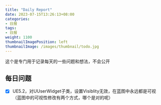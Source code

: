 ```yaml
---
title: "Daily Report"
date: 2023-07-15T13:26:13+08:00
categories:
- 日报
tags:
- 日报
weight: 1100
thumbnailImagePosition: left
thumbnailImage: /images/thumbnail/todo.jpg
---
```

这个是专门用于记录每天的一些问题和想法，不会公开
<!--more-->

## 每日问题
- [x] UE5.2，对UUserWidget子类，设置Visiblity无效，在蓝图中永远都是可视（蓝图中的可视性修改有两个方式，哪个是对的呢）